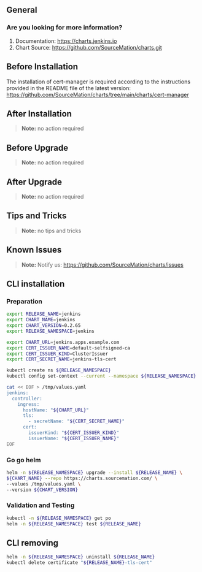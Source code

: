 ## General

### Are you looking for more information?

1. Documentation: https://charts.jenkins.io
2. Chart Source: https://github.com/SourceMation/charts.git

## Before Installation

The installation of cert-manager is required according to the instructions
provided in the README file of the latest version:
https://github.com/SourceMation/charts/tree/main/charts/cert-manager

## After Installation

> **Note:**
> no action required

## Before Upgrade

> **Note:**
> no action required

## After Upgrade

> **Note:**
> no action required

## Tips and Tricks

> **Note:**
> no tips and tricks

## Known Issues

> **Note:**
> Notify us: https://github.com/SourceMation/charts/issues

## CLI installation

### Preparation

```bash
export RELEASE_NAME=jenkins
export CHART_NAME=jenkins
export CHART_VERSION=0.2.65
export RELEASE_NAMESPACE=jenkins

export CHART_URL=jenkins.apps.example.com
export CERT_ISSUER_NAME=default-selfsigned-ca
export CERT_ISSUER_KIND=ClusterIssuer
export CERT_SECRET_NAME=jenkins-tls-cert

kubectl create ns ${RELEASE_NAMESPACE}
kubectl config set-context --current --namespace ${RELEASE_NAMESPACE}

cat << EOF > /tmp/values.yaml
jenkins:
  controller:
    ingress:
      hostName: "${CHART_URL}"
      tls:
        - secretName: "${CERT_SECRET_NAME}"
      cert:
        issuerKind: "${CERT_ISSUER_KIND}"
        issuerName: "${CERT_ISSUER_NAME}"
EOF
```

### Go go helm

```bash
helm -n ${RELEASE_NAMESPACE} upgrade --install ${RELEASE_NAME} \
${CHART_NAME} --repo https://charts.sourcemation.com/ \
--values /tmp/values.yaml \
--version ${CHART_VERSION}
```

### Validation and Testing

```bash
kubectl -n ${RELEASE_NAMESPACE} get po
helm -n ${RELEASE_NAMESPACE} test ${RELEASE_NAME}
```

## CLI removing

```bash
helm -n ${RELEASE_NAMESPACE} uninstall ${RELEASE_NAME}
kubectl delete certificate "${RELEASE_NAME}-tls-cert"
```
